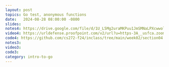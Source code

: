 ```yaml
---
layout: post
topics: Go test, anonymous functions
date:   2024-08-28 08:00:00 -0800
slides: 
notes4: https://drive.google.com/file/d/1U_L5Mg2uraMKPuu1JmSMNaLPXcwwolZl/view?usp=sharing
video4: https://urldefense.proofpoint.com/v2/url?u=https-3A__usfca.zoom.us_rec_share_8ytXyS2kT2IWUejH16GK0laSoGZs79XwGsBWUKH2fG4KvneOuaXSr9EuoaGc3OKd.w3T0QbWZ2sI1kmR6&d=DwMFAw&c=qgVugHHq3rzouXkEXdxBNQ&r=zUwZhCZ6veD8D3JcqbG6_FfQD7Zw7tIzhr-R0Vq7V0s&m=msxDK8Ep8xFxyM26j_NETzVFs37JZ1XRsnvFs7dsySU5wkobsUSbPp2YOdmM6pqX&s=n2p2hfj0ArOGRwIajZT_iglxS9kDAT4LgSXdH20useY&e=
code4: https://github.com/cs272-f24/inclass/tree/main/week02/section04
notes3: 
video3: 
code3: 
category: intro-to-go
---
```

